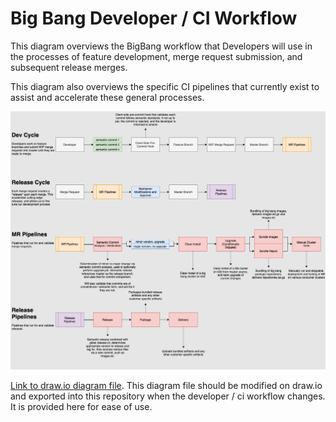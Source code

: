 # Big Bang Developer / CI Workflow

This diagram overviews the BigBang workflow that Developers will use in the processes of feature development, merge request submission, and subsequent release merges.

This diagram also overviews the specific CI pipelines that currently exist to assist and accelerate these general processes.

![Developer / CI Workflow](imgs/dev_ci_workflow.png)

[Link to draw.io diagram file](diagrams/dev_ci_workflow.drawio). This diagram file should be modified on draw.io and exported into this repository when the developer / ci workflow changes. It is provided here for ease of use.
